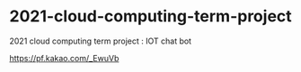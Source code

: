 # 2021-cloud-computing-term-project
2021 cloud computing term project : IOT chat bot

https://pf.kakao.com/_EwuVb
